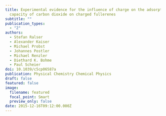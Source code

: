 ```yaml
---
title: Experimental evidence for the influence of charge on the adsorption
  capacity of carbon dioxide on charged fullerenes
subtitle: ""
publication_types:
  - "2"
authors:
  - Stefan Ralser
  - Alexander Kaiser
  - Michael Probst
  - Johannes Postler
  - Michael Renzler
  - Diethard K. Bohme
  - Paul Scheier
doi: 10.1039/c5cp06587a
publication: Physical Chemistry Chemical Physics
draft: false
featured: false
image:
  filename: featured
  focal_point: Smart
  preview_only: false
date: 2015-12-16T09:12:00.000Z
---
```

